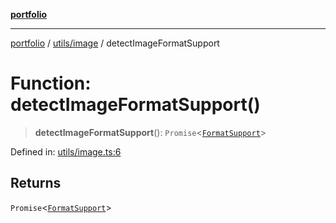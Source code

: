 [**portfolio**](../../../README.md)

***

[portfolio](../../../modules.md) / [utils/image](../README.md) / detectImageFormatSupport

# Function: detectImageFormatSupport()

> **detectImageFormatSupport**(): `Promise`\<[`FormatSupport`](../interfaces/FormatSupport.md)\>

Defined in: [utils/image.ts:6](https://github.com/tnorlund/Portfolio/blob/181dfbe31282a82d9ba3b9773a40744c3c46d9bc/portfolio/utils/image.ts#L6)

## Returns

`Promise`\<[`FormatSupport`](../interfaces/FormatSupport.md)\>
